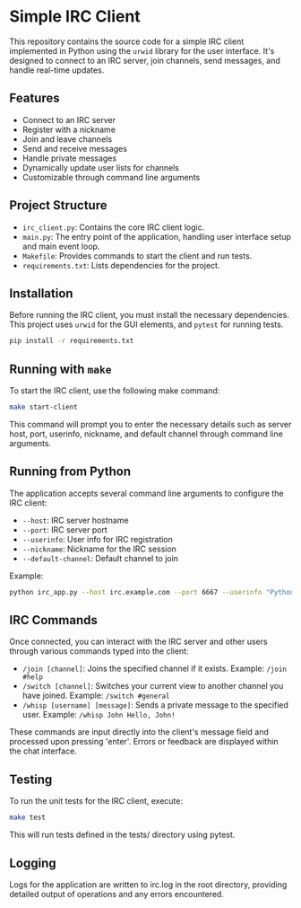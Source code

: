 # Simple IRC Client

This repository contains the source code for a simple IRC client implemented in Python using the `urwid` library for the user interface. It's designed to connect to an IRC server, join channels, send messages, and handle real-time updates.

## Features

- Connect to an IRC server
- Register with a nickname
- Join and leave channels
- Send and receive messages
- Handle private messages
- Dynamically update user lists for channels
- Customizable through command line arguments

## Project Structure

- `irc_client.py`: Contains the core IRC client logic.
- `main.py`: The entry point of the application, handling user interface setup and main event loop.
- `Makefile`: Provides commands to start the client and run tests.
- `requirements.txt`: Lists dependencies for the project.

## Installation

Before running the IRC client, you must install the necessary dependencies. This project uses `urwid` for the GUI elements, and `pytest` for running tests.

```bash
pip install -r requirements.txt
```

## Running with `make`
To start the IRC client, use the following make command:

```bash
make start-client
```

This command will prompt you to enter the necessary details such as server host, port, userinfo, nickname, and default channel through command line arguments.

## Running from Python

The application accepts several command line arguments to configure the IRC client:

- `--host`: IRC server hostname
- `--port`: IRC server port
- `--userinfo`: User info for IRC registration
- `--nickname`: Nickname for the IRC session
- `--default-channel`: Default channel to join

Example:

```bash
python irc_app.py --host irc.example.com --port 6667 --userinfo "Python IRC Client" --nickname mynickname --default-channel #general
```

## IRC Commands

Once connected, you can interact with the IRC server and other users through various commands typed into the client:

 - `/join [channel]`: Joins the specified channel if it exists. Example: `/join #help`
 - `/switch [channel]`: Switches your current view to another channel you have joined. Example: `/switch #general`
 - `/whisp [username] [message]`: Sends a private message to the specified user. Example: `/whisp John Hello, John!`

These commands are input directly into the client's message field and processed upon pressing 'enter'. Errors or feedback are displayed within the chat interface.

## Testing

To run the unit tests for the IRC client, execute:

```bash
make test
```
This will run tests defined in the tests/ directory using pytest.

## Logging

Logs for the application are written to irc.log in the root directory, providing detailed output of operations and any errors encountered.